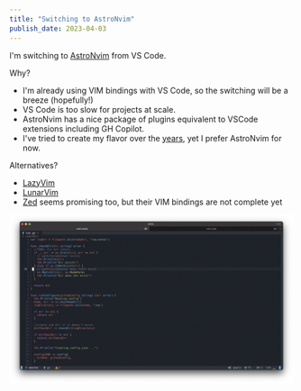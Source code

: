 ```yaml
---
title: "Switching to AstroNvim"
publish_date: 2023-04-03
---
```


I'm switching to [AstroNvim](https://astronvim.com/) from VS Code.

Why?

- I'm already using VIM bindings with VS Code, so the switching will be a breeze (hopefully!)
- VS Code is too slow for projects at scale.
- AstroNvim has a nice package of plugins equivalent to VSCode extensions including GH Copilot.
- I've tried to create my flavor over the [years](https://github.com/rajikaimal/dotfiles/tree/master/vim), yet I prefer AstroNvim for now.

Alternatives?

- [LazyVim](https://www.lazyvim.org/)
- [LunarVim](https://www.lunarvim.org/)
- [Zed](https://zed.dev/) seems promising too, but their VIM bindings are not complete yet


![alt text](astronvim.png "astronvim")
